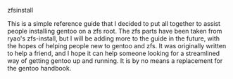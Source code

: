 zfsinstall

This is a simple reference guide that I decided to put all together to assist people installing gentoo on a zfs root. The zfs parts have been taken from ryao's zfs-install, but I will be adding more to the guide in the future, with the hopes of helping people new to gentoo and zfs. It was originally written to help a friend, and I hope it can help someone looking for a streamlined way of getting gentoo up and running.  It is by no means a replacement for the gentoo handbook.
